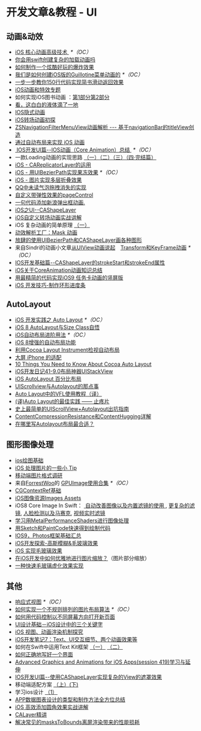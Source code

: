 # 开发文章&教程 - UI
## 动画&动效
- [iOS 核心动画高级技术 ][1] _\*（OC）_
- [你会用swift创建复杂的加载动画吗][2]
- [如何制作一个炫酷好玩的爆炸效果][3]
- [我们是如何创建iOS版的Guillotine菜单动画的][4] _\*（OC）_
- [一步一步教你150行代码实现简书滑动返回效果][5]
- [iOS动画和特效专题][6]
- 如何实现iOS图书动画 ：[第1部分][7][第2部分][8]
- [看，这白白的液体滴了一地][9]
- [IOS隐式动画][10]
- [iOS转场动画初探][11]
- [ZSNavigationFilterMenuView动画解析 --- 基于navigationBar的titleView创造][12]
- [通过自动布局来实现 iOS 动画][13]
- [ IOS开发UI篇--IOS动画（Core Animation）总结 ][14] _\*（OC）_
- 一款Loading动画的实现思路 [（一）][15][（二）][16][（三）][17][（四·完结篇）][18]
- [iOS - CAReplicatorLayer的运用][19]
- [iOS - 用UIBezierPath实现果冻效果][20] _\*（OC）_
- [iOS - 图片实现多层折叠效果][21]
- [QQ中未读气泡拖拽消失的实现][22]
- [自定义带弹性效果的pageControl][23]
- [一句代码添加新浪弹出框动画.][24]
- [iOS之UI--CAShapeLayer][25]
- [iOS自定义转场动画实战讲解][26]
- iOS 复杂动画的简单原理 [（一）][27]
- [动效解析工厂：Mask 动画][28]
- [放肆的使用UIBezierPath和CAShapeLayer画各种图形][29]
- 来自Sindri的动画小文章[从UIView动画说起][30]　[Transform和KeyFrame动画][31] _\*（OC）_
- [IOS开发基础篇--CAShapeLayer的strokeStart和strokeEnd属性][32]
- [iOS关于CoreAnimation动画知识总结][33]
- [用最精简的代码实现iOS9 任务卡动画的竖屏版][34]
- [iOS 开发技巧-制作环形进度条][35]

## AutoLayout
- [iOS 开发实践之 Auto Layout][36] _\*（OC）_
- [iOS 8 AutoLayout与Size Class自悟][37]
- [iOS自动布局进阶用法][38] _\*（OC）_
- [iOS 8增强的自动布局功能][39]
- [利用Cocoa Layout Instrument检视自动布局][40]
- [大屏 iPhone 的适配][41]
- [10 Things You Need to Know About Cocoa Auto Layout][42]
- [iOS开发日记41-9.0布局神器UIStackView][43]
- [iOS AutoLayout 百分比布局][44]
- [UIScrollview与Autolayout的那点事][45]
- [Auto Layout中的VFL使用教程（译）][46]
- [(译)Auto Layout的最佳实践 —— 止疼片][47]
- [史上最简单的UIScrollView+Autolayout出坑指南][48]
- [ContentCompressionResistance和ContentHugging详解][49]
- [在哪里写Autolayout布局最合适？][50]

## 图形图像处理
- [ios绘图基础][51]
- [iOS 处理图片的一些小 Tip][52]
- [移动端图片格式调研][53]
- 来自[ForrestWoo][54]的 [GPUImage使用合集][55] _\*（OC）_ 
- [CGContextRef基础][56]
- [iOS图像资源Images Assets][57]
- iOS8 Core Image In Swift： [ 自动改善图像以及内置滤镜的使用 ][58], [更复杂的滤镜][59], [人脸检测以及马赛克][60], [视频实时滤镜][61]
- [学习用MetalPerformanceShaders进行图像处理][62]
- [用Sketch和PaintCode快速得到绘制代码][63]
- [IOS9，Photos框架基础汇总][64]
- [iOS开发探索-高斯模糊&毛玻璃效果][65]
- [iOS 实现毛玻璃效果][66]
- [在iOS开发中如何优雅地进行图片缩放？][67]（图片部分缩放）
- [一种快速毛玻璃虚化效果实现][68]

## 其他
- [响应式视图][69] _\*（OC）_
- [如何实现一个不规则排列的图片布局算法][70] _\*（OC）_
- [如何用代码控制以不同屏幕方向打开新页面][71]
- [UI设计基础－iOS设计中的三个关键字][72]
- [iOS 视图、动画渲染机制探究][73]
- [iOS开发笔记7：Text、UI交互细节、两个动画效果等][74]
- 如何在Swift中运用Text Kit框架 [（一）][75] [（二）][76]
- [如何正确地写好一个界面][77]
- [Advanced Graphics and Animations for iOS Apps(session 419)学习与延伸][78]
- [IOS开发UI篇--使用CAShapeLayer实现复杂的View的遮罩效果][79]
- 移动端适配方案 [（上）][80][(下)][81]
- 学习ios设计 [（1）][82]
- [APP数据图表设计的类型和制作方法全方位总结][83]
- [iOS 高效添加圆角效果实战讲解][84]
- [CALayer精讲][85]
- [解决常见的masksToBounds离屏渲染带来的性能损耗][86]

[1]:	http://wiki.jikexueyuan.com/project/ios-core-animation/
[2]:	http://www.cocoachina.com/swift/20150906/13327.html
[3]:	http://xxycode.com/ru-he-zhi-zuo-ge-xuan-ku-hao-wan-de-bao-zha-xiao-guo-2/
[4]:	http://hechen.info/2015/09/01/How-We-Created-Guillotine-Menu-Animation-for-iOS/
[5]:	http://www.jianshu.com/p/59be4551c418
[6]:	http://liuyanwei.jumppo.com/2015/10/29/iOS-animation-0.html
[7]:	http://www.devtf.cn/?p=1127 "如何实现iOS图书动画:第1部分"
[8]:	http://www.devtf.cn/?p=1129 "如何实现iOS图书动画-第2部分"
[9]:	http://pandara.xyz/2015/11/24/ios_water_drop/ "看，这白白的液体滴了一地"
[10]:	http://www.goofyy.com/blog/ios%e9%9a%90%e5%bc%8f%e5%8a%a8%e7%94%bb/ "IOS隐式动画"
[11]:	http://www.cnblogs.com/hxwj/p/5069806.html "iOS转场动画初探"
[12]:	http://www.jianshu.com/p/50f66a1136de "ZSNavigationFilterMenuView动画解析 --- 基于navigationBar的titleView创造"
[13]:	https://realm.io/cn/news/gotocph-marin-todorov-auto-layout-animations-ios/ "通过自动布局来实现 iOS 动画"
[14]:	http://blog.csdn.net/yixiangboy/article/details/47016829 "IOS开发UI篇--IOS动画（Core Animation）总结"
[15]:	http://www.jianshu.com/p/1c6a2de68753 "一款Loading动画的实现思路（一）"
[16]:	http://www.jianshu.com/p/0dac1208a7ad "一款Loading动画的实现思路（二）"
[17]:	http://www.jianshu.com/p/56448d3d3596 "一款Loading动画的实现思路（三）"
[18]:	http://www.jianshu.com/p/41f277682c91 "一款Loading动画的实现思路（四·完结篇）"
[19]:	http://www.jianshu.com/p/a927157ac62a "iOS - CAReplicatorLayer的运用"
[20]:	http://www.jianshu.com/p/21db20189c40 "iOS - 用UIBezierPath实现果冻效果"
[21]:	http://www.jianshu.com/p/4b26a1f641a3 "iOS - 图片实现多层折叠效果"
[22]:	http://www.cnblogs.com/CyanStone/p/5111178.html "QQ中未读气泡拖拽消失的实现（参照一位年轻牛B的博主的思路自己实现了一下）"
[23]:	http://www.cnblogs.com/CyanStone/p/5123759.html "自定义带弹性效果的pageControl"
[24]:	http://bihongbo.com/2015/08/19/sinaAnimation/ "一句代码添加新浪弹出框动画."
[25]:	http://www.cnblogs.com/goodboy-heyang/p/5185575.html "iOS之UI--CAShapeLayer"
[26]:	http://www.jianshu.com/p/ea0132738057 "iOS自定义转场动画实战讲解"
[27]:	http://www.jianshu.com/p/909ffa37dffa "iOS 复杂动画的简单原理（一）"
[28]:	http://www.jianshu.com/p/3c925a1609f8 "动效解析工厂：Mask 动画"
[29]:	http://www.jianshu.com/p/c5cbb5e05075 "放肆的使用UIBezierPath和CAShapeLayer画各种图形"
[30]:	http://www.jianshu.com/p/6e326068edeb "动画篇-从UIView动画说起"
[31]:	http://www.jianshu.com/p/a071bba99a1b "动画篇-Transform和KeyFrame动画"
[32]:	http://blog.csdn.net/yixiangboy/article/details/50662704 "IOS开发基础篇--CAShapeLayer的strokeStart和strokeEnd属性"
[33]:	http://www.cnblogs.com/wujy/p/5203995.html "iOS关于CoreAnimation动画知识总结"
[34]:	http://iosxxx.com/blog/2016-02-25-%E7%94%A8%E6%9C%80%E7%B2%BE%E7%AE%80%E7%9A%84%E5%AE%9E%E7%8E%B0iOS9-%E4%BB%BB%E5%8A%A1%E5%8D%A1%E5%8A%A8%E7%94%BB%E7%9A%84%E7%AB%96%E5%B1%8F%E7%89%88.html "用最精简的代码实现iOS9 任务卡动画的竖屏版"
[35]:	http://www.cnblogs.com/jgCho/p/5253364.html "iOS 开发技巧-制作环形进度条"
[36]:	http://xuexuefeng.com/autolayout/
[37]:	http://www.hmttommy.com/2014/12/05/AutoLayout/
[38]:	http://www.cnblogs.com/dsxniubility/p/4266581.html
[39]:	http://mp.weixin.qq.com/s?__biz=MjM5OTM0MzIwMQ==&mid=206448996&idx=3&sn=895663ec96a8469820b54b6536975340#rd
[40]:	http://www.cocoachina.com/ios/20151105/13927.html
[41]:	http://blog.ibireme.com/2014/09/16/adapted_to_iphone6/ "大屏 iPhone 的适配"
[42]:	http://southpeak.github.io/blog/2015/08/31/translate-10-things-you-need-to-know-about-cocoa-auto-layout/
[43]:	http://www.cnblogs.com/Twisted-Fate/p/4923326.html "iOS开发日记41-9.0布局神器UIStackView"
[44]:	http://liumh.com/2015/09/27/ios-autolayout-multiplier/ "iOS AutoLayout 百分比布局"
[45]:	http://adad184.com/2015/12/01/scrollview-under-autolayout/ "UIScrollview与Autolayout的那点事"
[46]:	http://mmmmmax.wang/2015/12/11/Auto-Layout-Visual-Format-Language-Tutorial/ "Auto Layout中的VFL使用教程（译）"
[47]:	http://www.calios.gq/2015/12/14/%EF%BC%BB%E8%AF%91%EF%BC%BDAuto-Layout%E7%9A%84%E6%9C%80%E4%BD%B3%E5%AE%9E%E8%B7%B5-%E2%80%94%E2%80%94-%E6%AD%A2%E7%96%BC%E7%89%87/ "［译］Auto Layout的最佳实践 —— 止疼片"
[48]:	http://bestswifter.com/blog/2015/12/21/shi-shang-zui-jian-dan-de-uiscrollview-plus-autolayoutchu-keng-zhi-nan/ "史上最简单的UIScrollView+Autolayout出坑指南"
[49]:	http://summertreee.github.io/blog/2015/12/13/contentcompressionresistancehe-contenthuggingxiang-jie/ "ContentCompressionResistance和ContentHugging详解"
[50]:	http://reviewcode.cn/article.html?reviewId=14
[51]:	http://liuyanwei.jumppo.com/2015/07/25/ios-draw-base.html
[52]:	http://blog.ibireme.com/2015/11/02/ios_image_tips/ "iOS 处理图片的一些小 Tip"
[53]:	http://blog.ibireme.com/2015/11/02/mobile_image_benchmark/
[54]:	http://www.cnblogs.com/salam/ "ForrestWoo"
[55]:	http://www.cnblogs.com/salam/tag/GPUImage/
[56]:	https://mp.weixin.qq.com/s?__biz=MzAwMjYwMTAwNw==&mid=402342027&idx=1&sn=ba413699626cf1880e33f10a183a343c&scene=1&srcid=1130XiEHdiK5oNxdxzzL7CD7&key=ff7411024a07f3eb866bf44c61ee35e19fa0fb581392747ff93ab9adcc0007fb6f5d843d1fe8cf93ac2be933ed3575de&ascene=0&uin=MjY5MzMxNTMwMQ%3D%3D
[57]:	http://www.cnblogs.com/jgCho/p/5089009.html "iOS图像资源Images Assets"
[58]:	http://blog.csdn.net/zhangao0086/article/details/39012231 "自动改善图像以及内置滤镜的使用"
[59]:	http://blog.csdn.net/zhangao0086/article/details/39120331 "iOS8 Core Image In Swift：更复杂的滤镜"
[60]:	http://blog.csdn.net/zhangao0086/article/details/39253707 "iOS8 Core Image In Swift：人脸检测以及马赛克"
[61]:	http://blog.csdn.net/zhangao0086/article/details/39433519 "iOS8 Core Image In Swift：视频实时滤镜"
[62]:	http://www.jianshu.com/p/b1f242cfe9ee "学习用MetalPerformanceShaders进行图像处理"
[63]:	http://www.jianshu.com/p/d01110c80495 "用Sketch和PaintCode快速得到绘制代码"
[64]:	http://ms.csdn.net/geek/56031
[65]:	http://www.jianshu.com/p/6dd0eab888a6 "iOS开发探索-高斯模糊&毛玻璃效果"
[66]:	http://www.cnblogs.com/arvin-sir/p/5131358.html "iOS 实现毛玻璃效果"
[67]:	http://www.jianshu.com/p/af2d471f7b9c "在iOS开发中如何优雅地进行图片缩放？"
[68]:	http://wingjay.com/2016/03/12/%E4%B8%80%E7%A7%8D%E5%BF%AB%E9%80%9F%E6%AF%9B%E7%8E%BB%E7%92%83%E8%99%9A%E5%8C%96%E6%95%88%E6%9E%9C%E5%AE%9E%E7%8E%B0/
[69]:	http://objccn.io/issue-22-5/
[70]:	http://kittenyang.com/layout-algorithm
[71]:	https://lvwenhan.com/ios/458.html
[72]:	http://www.cocoachina.com/design/20151214/14680.html
[73]:	http://segmentfault.com/a/1190000004164291 "iOS 视图、动画渲染机制探究"
[74]:	http://www.cnblogs.com/colinhou/p/5062502.html "iOS开发笔记7：Text、UI交互细节、两个动画效果等"
[75]:	http://www.devtalking.com/articles/text-kit-tutorial-in-swift-1/ "如何在Swift中运用Text Kit框架（一） October 31, 2014"
[76]:	http://www.devtalking.com/articles/text-kit-tutorial-in-swift-2/ "如何在Swift中运用Text Kit框架（二） December 11, 2014"
[77]:	http://oncenote.com/2015/12/08/How-to-build-UI/ "如何正确地写好一个界面"
[78]:	https://github.com/100mango/zen/blob/master/WWDC%E5%BF%83%E5%BE%97%EF%BC%9AAdvanced%20Graphics%20and%20Animations%20for%20iOS%20Apps/Advanced%20Graphics%20and%20Animations%20for%20iOS%20Apps.md
[79]:	http://blog.csdn.net/yixiangboy/article/details/50485250 "IOS开发UI篇--使用CAShapeLayer实现复杂的View的遮罩效果"
[80]:	https://github.com/riskers/blog/issues/17?hmsr=toutiao.io&utm_medium=toutiao.io&utm_source=toutiao.io
[81]:	https://github.com/riskers/blog/issues/18 "移动端适配方案(下)"
[82]:	http://www.cnblogs.com/themachine/p/5180103.html "学习ios设计（1）"
[83]:	http://www.uisdc.com/app-chart-design-summary "APP数据图表设计的类型和制作方法全方位总结"
[84]:	http://www.jianshu.com/p/f970872fdc22 "iOS 高效添加圆角效果实战讲解"
[85]:	http://www.henishuo.com/calayer-learning/
[86]:	http://zyden.vicp.cc/zycornerradius/